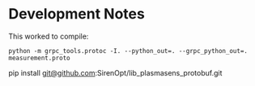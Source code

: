 # Development Notes

This worked to compile:

`python -m grpc_tools.protoc -I. --python_out=. --grpc_python_out=. 
measurement.proto`

pip install git@github.com:SirenOpt/lib_plasmasens_protobuf.git
